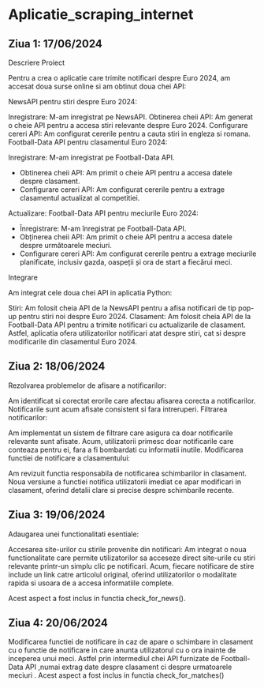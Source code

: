 # Aplicatie_scraping_internet
## Ziua 1: 17/06/2024
Descriere Proiect

Pentru a crea o aplicatie care trimite notificari despre Euro 2024, am accesat doua surse online si am obtinut doua chei API:

NewsAPI pentru stiri despre Euro 2024:

Inregistrare: M-am inregistrat pe NewsAPI.
Obtinerea cheii API: Am generat o cheie API pentru a accesa stiri relevante despre Euro 2024.
Configurare cereri API: Am configurat cererile pentru a cauta stiri in engleza si romana.
Football-Data API pentru clasamentul Euro 2024:

Inregistrare:
M-am inregistrat pe Football-Data API.
  - Obtinerea cheii API: Am primit o cheie API pentru a accesa datele despre clasament.
  - Configurare cereri API: Am configurat cererile pentru a extrage clasamentul actualizat al competitiei.

Actualizare:
Football-Data API pentru meciurile Euro 2024:
  - Înregistrare: M-am înregistrat pe Football-Data API.
  - Obținerea cheii API: Am primit o cheie API pentru a accesa datele despre următoarele meciuri.
  - Configurare cereri API: Am configurat cererile pentru a extrage meciurile planificate, inclusiv gazda, oaspeții și ora de start a fiecărui meci.


Integrare

Am integrat cele doua chei API in aplicatia Python:

Stiri: Am folosit cheia API de la NewsAPI pentru a afisa notificari de tip pop-up pentru stiri noi despre Euro 2024.
Clasament: Am folosit cheia API de la Football-Data API pentru a trimite notificari cu actualizarile de clasament.
Astfel, aplicatia ofera utilizatorilor notificari atat despre stiri, cat si despre modificarile din clasamentul Euro 2024.

## Ziua 2: 18/06/2024
Rezolvarea problemelor de afisare a notificarilor:

Am identificat si corectat erorile care afectau afisarea corecta a notificarilor.
Notificarile sunt acum afisate consistent si fara intreruperi.
Filtrarea notificarilor:

Am implementat un sistem de filtrare care asigura ca doar notificarile relevante sunt afisate.
Acum, utilizatorii primesc doar notificarile care conteaza pentru ei, fara a fi bombardati cu informatii inutile.
Modificarea functiei de notificare a clasamentului:

Am revizuit functia responsabila de notificarea schimbarilor in clasament.
Noua versiune a functiei notifica utilizatorii imediat ce apar modificari in clasament, oferind detalii clare si precise despre schimbarile recente.
## Ziua 3: 19/06/2024
Adaugarea unei functionalitati esentiale:

Accesarea site-urilor cu stirile provenite din notificari:
Am integrat o noua functionalitate care permite utilizatorilor sa acceseze direct site-urile cu stiri relevante printr-un simplu clic pe notificari.
Acum, fiecare notificare de stire include un link catre articolul original, oferind utilizatorilor o modalitate rapida si usoara de a accesa informatiile complete.

Acest aspect a fost inclus in functia check_for_news().

## Ziua 4: 20/06/2024

Modificarea functiei de notificare in caz de apare o schimbare in clasament cu o functie de notificare in care anunta utilizatorul cu o ora inainte de inceperea unui meci.
Astfel prin intermediul chei API furnizate de Football-Data API ,numai extrag date despre clasament ci despre urmatoarele meciuri . 
Acest aspect a fost inclus in functia check_for_matches()
